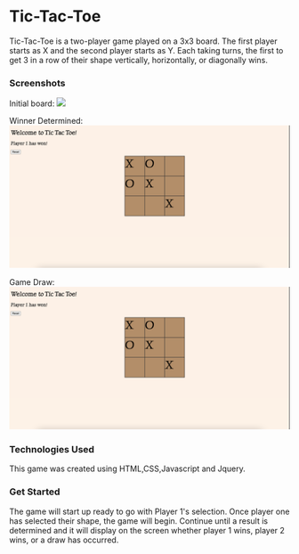 # Tic-Tac-Toe

Tic-Tac-Toe is a two-player game played on a 3x3 board. The first player starts as X and the second player starts as Y. Each taking turns, the first to get 3 in a row of their shape vertically, horizontally, or diagonally wins.

### Screenshots

Initial board:
![](/pictures/begin.png.png)

Winner Determined:
![](/pictures/winscreen.png)

Game Draw:
![](/pictures/draw.png)


### Technologies Used

This game was created using HTML,CSS,Javascript and Jquery.

### Get Started

The game will start up ready to go with Player 1's selection. Once player one has selected their shape, the game will begin. Continue until a result is determined and it will display on the screen whether player 1 wins, player 2 wins, or a draw has occurred.

